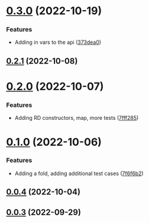 

# [0.3.0](https://github.com/agmoss/use-query-rd/compare/0.2.1...0.3.0) (2022-10-19)


### Features

* Adding in vars to the api ([373dea0](https://github.com/agmoss/use-query-rd/commit/373dea0a8c2312e46b248b31fd3d10313bc6666e))

## [0.2.1](https://github.com/agmoss/use-query-rd/compare/0.2.0...0.2.1) (2022-10-08)

# [0.2.0](https://github.com/agmoss/use-query-rd/compare/0.1.0...0.2.0) (2022-10-07)


### Features

* Adding RD constructors, map, more tests ([7fff285](https://github.com/agmoss/use-query-rd/commit/7fff285da8e08c083d37691bfad244815b5f93bd))

# [0.1.0](https://github.com/agmoss/use-query-rd/compare/0.0.4...0.1.0) (2022-10-06)


### Features

* Adding a fold, adding additional test cases ([7f6f6b2](https://github.com/agmoss/use-query-rd/commit/7f6f6b2f653bb1d7019906ab4eca85c4e56f0e80))

## [0.0.4](https://github.com/agmoss/use-query-rd/compare/0.0.3...0.0.4) (2022-10-04)

## [0.0.3](https://github.com/agmoss/use-query-rd/compare/0.0.2...0.0.3) (2022-09-29)